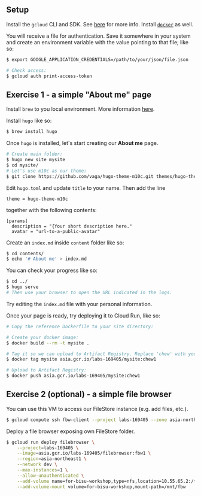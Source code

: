 ## Setup

Install the `gcloud` CLI and SDK. See [here](https://cloud.google.com/sdk/docs/install) for more info. Install [`docker`](https://docs.docker.com/engine/install/) as well.

You will receive a file for authentication. Save it somewhere in your system and create an environment variable with the value pointing to that file; like so:

``` sh
$ export GOOGLE_APPLICATION_CREDENTIALS=/path/to/your/json/file.json

# Check access:
$ gcloud auth print-access-token
```

## Exercise 1 - a simple "About me" page

Install `brew` to you local environment. More information [here](https://brew.sh/).

Install `hugo` like so:

``` sh
$ brew install hugo
```

Once `hugo` is installed, let's start creating our **About me** page.

``` sh
# Create main folder:
$ hugo new site mysite
$ cd mysite/
# Let's use m10c as our theme:
$ git clone https://github.com/vaga/hugo-theme-m10c.git themes/hugo-theme-m10c
```

Edit `hugo.toml` and update `title` to your name. Then add the line

```
theme = hugo-theme-m10c
```
together with the following contents:

```
[params]
  description = "{Your short description here."
  avatar = "url-to-a-public-avatar"
```

Create an `index.md` inside `content` folder like so:

``` sh
$ cd contents/
$ echo '# About me' > index.md
```

You can check your progress like so:

``` sh
$ cd ../
$ hugo serve
# Then use your browser to open the URL indicated in the logs.
```

Try editing the `index.md` file with your personal information.

Once your page is ready, try deploying it to Cloud Run, like so:

``` sh
# Copy the reference Dockerfile to your site directory:

# Create your docker image:
$ docker build --rm -t mysite .

# Tag it so we can upload to Artifact Registry. Replace 'chew' with your nickname:
$ docker tag mysite asia.gcr.io/labs-169405/mysite:chew1

# Upload to Artifact Registry:
$ docker push asia.gcr.io/labs-169405/mysite:chew1
```

## Exercise 2 (optional) - a simple file browser

You can use this VM to access our FileStore instance (e.g. add files, etc.).

``` sh
$ gcloud compute ssh fbw-client --project labs-169405 --zone asia-northeast1-a
```

Deploy a file browser exposing own FileStore folder.

``` sh
$ gcloud run deploy filebrowser \
    --project=labs-169405 \
    --image=asia.gcr.io/labs-169405/filebrowser:fbw1 \
    --region=asia-northeast1 \
    --network dev \
    --max-instances=1 \
    --allow-unauthenticated \
    --add-volume name=for-bisu-workshop,type=nfs,location=10.55.65.2:/fbw \
    --add-volume-mount volume=for-bisu-workshop,mount-path=/mnt/fbw
```

